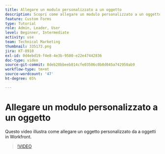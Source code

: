 ```yaml
---
title: Allegare un modulo personalizzato a un oggetto
description: Scopri come allegare un modulo personalizzato a un oggetto e rendere visibili i campi personalizzati nei rapporti.
feature: Custom Forms
type: Tutorial
role: Admin, Leader, User
level: Beginner, Intermediate
activity: use
team: Technical Marketing
thumbnail: 335173.png
jira: KT-8910
exl-id: 0d4ebd19-f4e8-4e3b-9580-e22e47442836
doc-type: video
source-git-commit: 8deb28bbeeb814cfe03506c0b8d045a742950ab9
workflow-type: tm+mt
source-wordcount: '47'
ht-degree: 65%

---
```


# Allegare un modulo personalizzato a un oggetto

Questo video illustra come allegare un oggetto personalizzato da a oggetti in Workfront.

>[!VIDEO](https://video.tv.adobe.com/v/335173/?quality=12&learn=on)
